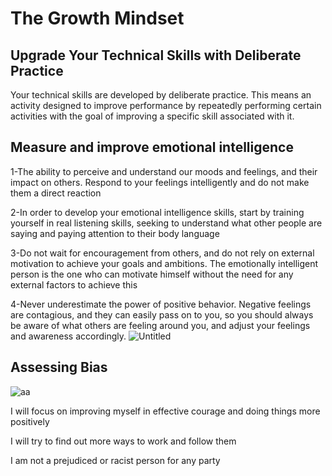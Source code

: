 # The Growth Mindset 
## Upgrade Your Technical Skills with Deliberate Practice
Your technical skills are developed by deliberate practice. This means an activity designed to improve performance by repeatedly performing certain activities with the goal of improving a specific skill associated with it.


## Measure and improve emotional intelligence 
1-The ability to perceive and understand our moods and feelings, and their impact on others. Respond to your feelings intelligently and do not make them a direct reaction

2-In order to develop your emotional intelligence skills, start by training yourself in real listening skills, seeking to understand what other people are saying and paying attention to their body language

3-Do not wait for encouragement from others, and do not rely on external motivation to achieve your goals and ambitions. The emotionally intelligent person is the one who can motivate himself without the need for any external factors to achieve this

4-Never underestimate the power of positive behavior. Negative feelings are contagious, and they can easily pass on to you, so you should always be aware of what others are feeling around you, and adjust your feelings and awareness accordingly.
![Untitled](https://user-images.githubusercontent.com/75991604/155337073-01336c79-14e5-4ae8-ad33-e476a0b73648.png)

## Assessing Bias
![aa](https://user-images.githubusercontent.com/75991604/155344502-fd109c4f-67dd-40bd-962c-3966dd6da60c.png)

I will focus on improving myself in effective courage and doing things more positively

I will try to find out more ways to work and follow them

I am not a prejudiced or racist person for any party
